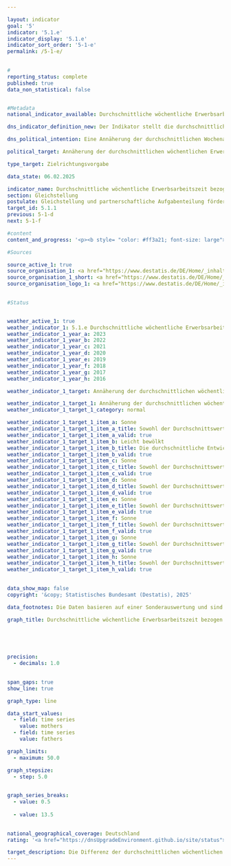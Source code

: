 ```yaml
---

layout: indicator        
goal: '5'        
indicator: '5.1.e'        
indicator_display: '5.1.e'        
indicator_sort_order: '5-1-e'        
permalink: /5-1-e/        
        

#
reporting_status: complete        
published: true        
data_non_statistical: false        


#Metadata        
national_indicator_available: Durchschnittliche wöchentliche Erwerbsarbeitszeit bezogen auf alle Mütter und Väter        

dns_indicator_definition_new: Der Indikator stellt die durchschnittliche normalerweise geleistete wöchentliche Erwerbsarbeitszeit von Müttern bzw. Vätern (in Stunden) dar, bezogen auf alle Mütter bzw. Väter mit Kindern unter 18&nbsp;Jahren im Haushalt. Dabei wird die Summe der von Müttern bzw. Vätern normalerweise geleisteten Arbeitsstunden je Woche durch die Anzahl der Mütter bzw. Väter geteilt.        

dns_political_intention: Eine Annäherung der durchschnittlichen Wochenarbeitszeiten von Müttern und Vätern soll die wirtschaftliche Eigenständigkeit von Müttern stärken, insbesondere auch für den Fall der Trennung und im Alter. Eine Annäherung der Arbeitszeiten kann eine partnerschaftliche Aufgabenteilung unterstützen und umgekehrt.        

political_target: Annäherung der durchschnittlichen wöchentlichen Erwerbsarbeitszeit bezogen auf alle Mütter und Väter        

type_target: Zielrichtungsvorgabe        

data_state: 06.02.2025        

indicator_name: Durchschnittliche wöchentliche Erwerbsarbeitszeit bezogen auf alle Mütter und Väter        
section: Gleichstellung        
postulate: Gleichstellung und partnerschaftliche Aufgabenteilung fördern        
target_id: 5.1.1        
previous: 5-1-d        
next: 5-1-f        

#content         
content_and_progress: '<p><b style= "color: #ff3a21; font-size: large">5.1.e Durchschnittliche wöchentliche Erwerbsarbeitszeit bezogen auf alle Mütter und Väter</b><br><br><b>Inhalt und Methodik</b><br><br>Der Indikator stellt das Erwerbsverhalten von Müttern und Vätern gegenüber. Die geleisteten Arbeitsstunden beziehen sich dabei nicht nur auf erwerbstätige, sondern auf alle Mütter und Väter. Dadurch werden sowohl die unterschiedlichen Stundenumfänge von arbeitenden Müttern und Vätern als auch die unterschiedlich hohen Erwerbstätigenquoten berücksichtigt.<br><br>Für den Indikator werden Mütter und Väter im Alter von 15&nbsp;bis unter 65&nbsp;Jahren berücksichtigt, die mit mindestens einem Kind unter 18&nbsp;Jahren im Haushalt leben. Als Kinder gelten neben leiblichen Kindern auch Stief-, Pflege- und Adoptivkinder. Kinder, die noch im Haushalt der Eltern leben, dort aber bereits eigene Kinder betreuen, sowie Kinder, die in einer Lebensgemeinschaft mit einer Partnerin oder einem Partner leben, werden nicht der Herkunftsfamilie zugeordnet, sondern als eigene Familie beziehungsweise Lebensform in der Statistik erfasst.<br><br>Die Definition der Arbeitszeit folgt dem Konzept der Internationalen Arbeitsorganisation (ILO), das entgeltliche Arbeit sowie selbstständige oder mithelfende Tätigkeit umfasst. Unbezahlte Tätigkeiten wie Arbeiten im eigenen oder fremden Haushalt, Gartenarbeit, die Pflege und Betreuung von Kindern und Erwachsenen sowie ehrenamtliche Tätigkeiten werden nicht berücksichtigt.<br><br>Die Angaben beziehen sich auf die normalerweise geleistete Arbeitszeit. Gelegentliche oder einmalige Abweichungen von der vertraglich vereinbarten oder allgemein üblichen Arbeitszeit, wie beispielsweise durch Urlaub oder Krankheit, werden nicht berücksichtigt. Dadurch werden Verzerrungen, die unter anderem durch jahreszeitliche Schwankungen entstehen können, vermieden. Einschränkungen der Arbeitszeit aufgrund von Mutterschutz oder Elternzeit fließen jedoch in die Erhebung ein. Arbeitet ein Elternteil beispielsweise grundsätzlich in Vollzeit, befindet sich jedoch zum Zeitpunkt der Befragung in Elternzeit, wird die reduzierte Stundenzahl in den Indikator einbezogen.<br><br>Dem Indikator liegt das Konzept der Erwerbstätigkeit gemäß der Definition der ILO in Verbindung mit dem Konzept der realisierten Erwerbstätigkeit des Statistischen Bundesamts zugrunde. Das bedeutet, dass Personen im Mutterschutz oder in Elternzeit als Nichterwerbstätige gezählt werden.<br><br>Neben Erwerbslosen und Nichterwerbspersonen werden somit auch Personen im Mutterschutz oder in Elternzeit mit einer Gewichtung von null Stunden erfasst. Der Unterschied zu anderen Veröffentlichungen besteht darin, dass die Summe der Arbeitsstunden durch die Gesamtzahl der jeweiligen Mütter und Väter geteilt wird. Der so ermittelte Stundendurchschnitt für alle Mütter und Väter unterscheidet sich entsprechend von der durchschnittlichen Arbeitszeit erwerbstätiger Mütter und Väter.<br><br>Die Daten stammen aus dem Mikrozensus, einer jährlichen Stichprobenerhebung, die 1&nbsp;% der Bevölkerung in Deutschland umfasst. Aufgrund einer umfassenden Neugestaltung des Mikrozensus im Jahr 2020&nbsp;sind die ab diesem Jahr erhobenen Daten nur eingeschränkt mit den Vorjahresdaten vergleichbar.<br><br><b>Entwicklung</b><br><br>Die durchschnittliche Arbeitszeit der Väter lag seit 2005&nbsp;stets über 35&nbsp;Stunden pro Woche und erreichte im Jahr 2012&nbsp;mit 38,8&nbsp;Stunden den höchsten Wert. Der mit 36,5&nbsp;Stunden deutlich niedrigere Wert im Jahr 2020&nbsp;könnte einerseits auf die zuvor genannten Änderungen der Datenquelle zurückzuführen sein, andererseits jedoch auch durch die Auswirkungen der COVID-19-Pandemie, einschließlich der reduzierten Erwerbstätigkeit und der Schließungen von Schulen und Betreuungseinrichtungen, beeinflusst worden sein. 2023&nbsp;betrug die durchschnittliche Wochenarbeitszeit der Väter 36,8&nbsp;Stunden.<br><br>Die durchschnittliche wöchentliche Arbeitszeit der Mütter stieg zwischen 2006&nbsp;und 2023&nbsp;kontinuierlich an, mit Ausnahme des Jahres 2020. Im Jahr 2023&nbsp;lag sie bei 19,2&nbsp;Stunden. Dies entspricht etwas mehr als der Hälfte der durchschnittlichen Arbeitszeit der Väter.<br><br>Die Verringerung der Differenz zwischen den Erwerbsarbeitszeiten von Müttern und Vätern von 22,2&nbsp;Stunden im Jahr 2006&nbsp;auf 17,6&nbsp;Stunden im Jahr 2023, die insbesondere auf eine gestiegene Arbeitszeit der Mütter zurückzuführen ist, zeigt, dass sich die Erwerbsbeteiligung von Müttern verändert hat. Die Veränderung könnte auf eine zunehmende Flexibilität und Familienfreundlichkeit auf dem Arbeitsmarkt, verbesserte Rahmenbedingungen für eine Vereinbarkeit von Familie und Beruf sowie andere gesellschaftliche Entwicklungen zurückzuführen sein. Während die Arbeitszeit der Väter weitgehend konstant geblieben ist, zeigt sich bei Müttern eine zunehmende Integration in den Arbeitsmarkt.<br><br>Der Indikator stellt lediglich die Unterschiede in den quantitativen Umfängen der Erwerbstätigkeit dar. Er gibt daher keine Auskunft über die zugrundeliegenden Ursachen oder Motivationen, warum sich die Erwerbsarbeitszeiten nicht deutlicher annähern, wie etwa fehlende Betreuungsmöglichkeiten, der Wunsch mehr Zeit mit den Kindern zu verbringen, eine unterschiedliche Bezahlung der beiden Elternteile oder ein alleiniges Erziehen der Kinder, das überwiegend von Müttern geleistet wird.<br><br>Das politisch festgelegte Ziel ist eine Annäherung der durchschnittlichen wöchentlichen Erwerbsarbeitszeit von Müttern und Vätern. Derzeit wird diese Annäherung überwiegend durch eine Erhöhung der Arbeitszeit von Müttern erreicht, während die Arbeitszeit von Vätern nur geringfügig sank.</p>'                

#Sources        

source_active_1: true
source_organisation_1: <a href="https://www.destatis.de/DE/Home/_inhalt.html" target="_blank">Statistisches Bundesamt</a>
source_organisation_1_short: <a href="https://www.destatis.de/DE/Home/_inhalt.html" target="_blank">Statistisches Bundesamt</a>
source_organisation_logo_1: <a href="https://www.destatis.de/DE/Home/_inhalt.html" target="_blank"><img src="https://dnsTestEnvironment.github.io/dns-indicators/public/OrgImgDe/destatis.png" alt="Statistisches Bundesamt" title=" Klicken Sie hier um zur Homepage der Organisation Statistisches Bundesamt zu gelangen." style="height:60px; width:148px; border:transparent"/></a>
        

#Status        


weather_active_1: true
weather_indicator_1: 5.1.e Durchschnittliche wöchentliche Erwerbsarbeitszeit bezogen auf alle Mütter und Väter
weather_indicator_1_year_a: 2023
weather_indicator_1_year_b: 2022
weather_indicator_1_year_c: 2021
weather_indicator_1_year_d: 2020
weather_indicator_1_year_e: 2019
weather_indicator_1_year_f: 2018
weather_indicator_1_year_g: 2017
weather_indicator_1_year_h: 2016

weather_indicator_1_target: Annäherung der durchschnittlichen wöchentlichen Erwerbsarbeitszeit bezogen auf alle Mütter und Väter

weather_indicator_1_target_1: Annäherung der durchschnittlichen wöchentlichen Erwerbsarbeitszeit bezogen auf alle Mütter und Väter
weather_indicator_1_target_1_category: normal

weather_indicator_1_target_1_item_a: Sonne
weather_indicator_1_target_1_item_a_title: Sowohl der Durchschnittswert als auch die vorangegangene jährliche Veränderung deuteten in 2023 in die richtige Richtung.
weather_indicator_1_target_1_item_a_valid: true
weather_indicator_1_target_1_item_b: Leicht bewölkt
weather_indicator_1_target_1_item_b_title: Die durchschnittliche Entwicklung zielte in 2022 in die richtige Richtung, im vorangegangenen Jahr ergab sich jedoch eine Entwicklung in die falsche Richtung oder gar keine Veränderung.
weather_indicator_1_target_1_item_b_valid: true
weather_indicator_1_target_1_item_c: Sonne
weather_indicator_1_target_1_item_c_title: Sowohl der Durchschnittswert als auch die vorangegangene jährliche Veränderung deuteten in 2021 in die richtige Richtung.
weather_indicator_1_target_1_item_c_valid: true
weather_indicator_1_target_1_item_d: Sonne
weather_indicator_1_target_1_item_d_title: Sowohl der Durchschnittswert als auch die vorangegangene jährliche Veränderung deuteten in 2020 in die richtige Richtung.
weather_indicator_1_target_1_item_d_valid: true
weather_indicator_1_target_1_item_e: Sonne
weather_indicator_1_target_1_item_e_title: Sowohl der Durchschnittswert als auch die vorangegangene jährliche Veränderung deuteten in 2019 in die richtige Richtung.
weather_indicator_1_target_1_item_e_valid: true
weather_indicator_1_target_1_item_f: Sonne
weather_indicator_1_target_1_item_f_title: Sowohl der Durchschnittswert als auch die vorangegangene jährliche Veränderung deuteten in 2018 in die richtige Richtung.
weather_indicator_1_target_1_item_f_valid: true
weather_indicator_1_target_1_item_g: Sonne
weather_indicator_1_target_1_item_g_title: Sowohl der Durchschnittswert als auch die vorangegangene jährliche Veränderung deuteten in 2017 in die richtige Richtung.
weather_indicator_1_target_1_item_g_valid: true
weather_indicator_1_target_1_item_h: Sonne
weather_indicator_1_target_1_item_h_title: Sowohl der Durchschnittswert als auch die vorangegangene jährliche Veränderung deuteten in 2016 in die richtige Richtung.
weather_indicator_1_target_1_item_h_valid: true        
        

data_show_map: false        
copyright: '&copy; Statistisches Bundesamt (Destatis), 2025'        

data_footnotes: Die Daten basieren auf einer Sonderauswertung und sind nicht öffentlich zugänglich.<br>• Aufgrund einer umfassenden Neugestaltung des Mikrozensus ist ein Vergleich der Daten des Erhebungsjahres 2020 mit den Vorjahren nur eingeschränkt möglich (Zeitreihenbruch).        

graph_title: Durchschnittliche wöchentliche Erwerbsarbeitszeit bezogen auf alle Mütter und Väter        

        

        

precision: 
  - decimals: 1.0
            

span_gaps: true        
show_line: true        

graph_type: line                

data_start_values: 
  - field: time series
    value: mothers
  - field: time series
    value: fathers        

graph_limits: 
  - maximum: 50.0        

graph_stepsize: 
  - step: 5.0
            

graph_series_breaks: 
  - value: 0.5
    
  - value: 13.5
                            

national_geographical_coverage: Deutschland                
rating: '<a href="https://dnsUpgradeEnvironment.github.io/site/status"><img src="https://sdg-indikatoren.de/public/Wettersymbole/Sonne.png" title="Sowohl der Durchschnittswert als auch die vorangegangene jährliche Veränderung deuteten in 2023 in die richtige Richtung." alt="Wettersymbol Sonne"/></a>'        

target_description: Die Differenz der durchschnittlichen wöchentlichen Erwerbsarbeitszeit zwischen Müttern und Vätern soll gesenkt werden.<br><br>• Ausgehend von der Zielformulierung, die nicht näher definiert, ob das politisch festgelegte Ziel durch einen Anstieg der Arbeitszeit der Mütter oder eine Verringerung der Arbeitszeit der Väter erreicht werden soll, hat sich die Differenz im Durchschnitt der letzten sechs Jahre sowie im letzten Jahr (2023) in die gewünschte Richtung verringert. Der Indikator 5.1.e wird für das Jahr 2023 mit <b>Sonne</b> bewertet.        
---
```


